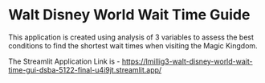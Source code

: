 # Walt Disney World Wait Time Guide

This application is created using analysis of 3 variables to assess the best conditions to find the shortest wait times when visiting the Magic Kingdom. 

The Streamlit Application Link is - https://lmillig3-walt-disney-world-wait-time-gui-dsba-5122-final-u4i9jt.streamlit.app/
